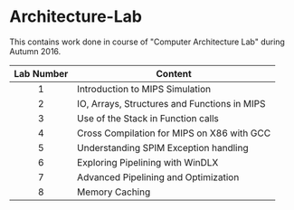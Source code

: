 # Architecture-Lab

This contains work done in course of "Computer Architecture Lab" during Autumn 2016.

|Lab Number|Content|
|:----:|-----|
|1|Introduction to MIPS Simulation|
|2|IO, Arrays, Structures and Functions in MIPS|
|3|Use of the Stack in Function calls|
|4|Cross Compilation for MIPS on X86 with GCC|
|5|Understanding SPIM Exception handling|
|6|Exploring Pipelining with WinDLX|
|7|Advanced Pipelining and Optimization|
|8|Memory Caching|
